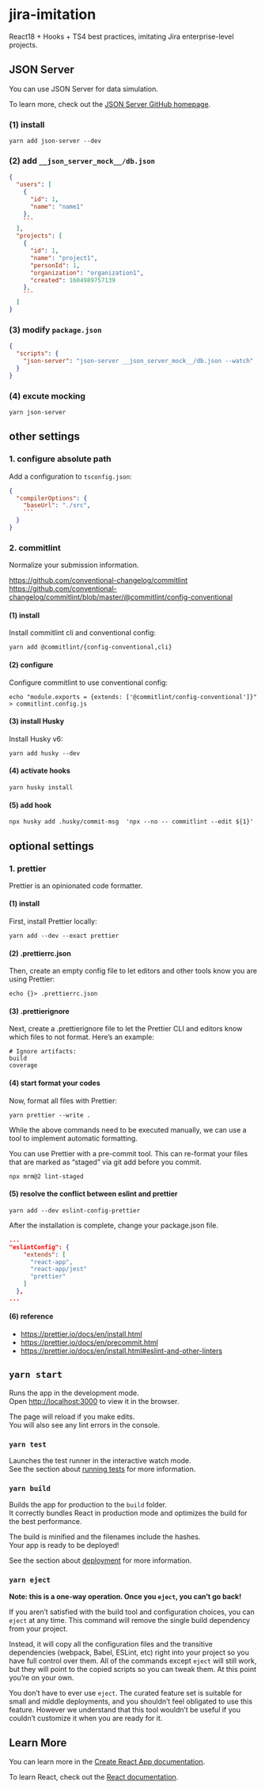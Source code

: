 # jira-imitation

React18 + Hooks + TS4 best practices, imitating Jira enterprise-level projects.

## JSON Server

You can use JSON Server for data simulation.

To learn more, check out the [JSON Server GitHub homepage](https://github.com/typicode/json-server).

### (1) install

```shell
yarn add json-server --dev
```

### (2) add `__json_server_mock__/db.json`

```json
{
  "users": [
    {
      "id": 1,
      "name": "name1"
    },
    ```
  ],
  "projects": [
    {
      "id": 1,
      "name": "project1",
      "personId": 1,
      "organization": "organization1",
      "created": 1604989757139
    },
    ```
  ]
}
```

### (3) modify `package.json`

```json
{
  "scripts": {
    "json-server": "json-server __json_server_mock__/db.json --watch"
  }
}
```

### (4) excute mocking

```shell
yarn json-server
```

## other settings

### 1. configure absolute path

Add a configuration to `tsconfig.json`:

```json
{
  "compilerOptions": {
    "baseUrl": "./src",
    ```
  }
}
```

### 2. commitlint

Normalize your submission information.

https://github.com/conventional-changelog/commitlint
https://github.com/conventional-changelog/commitlint/blob/master/@commitlint/config-conventional

#### (1) install

Install commitlint cli and conventional config:

```shell
yarn add @commitlint/{config-conventional,cli}
```

#### (2) configure

Configure commitlint to use conventional config:

```shell
echo "module.exports = {extends: ['@commitlint/config-conventional']}" > commitlint.config.js
```

#### (3) install Husky

Install Husky v6:

```shell
yarn add husky --dev
```

#### (4) activate hooks

```shell
yarn husky install
```

#### (5) add hook

```shell
npx husky add .husky/commit-msg  'npx --no -- commitlint --edit ${1}'
```

## optional settings

### 1. prettier

Prettier is an opinionated code formatter.

#### (1) install

First, install Prettier locally:

```shell
yarn add --dev --exact prettier
```

#### (2) .prettierrc.json

Then, create an empty config file to let editors and other tools know you are using Prettier:

```shell
echo {}> .prettierrc.json
```

#### (3) .prettierignore

Next, create a .prettierignore file to let the Prettier CLI and editors know which files to not format. Here’s an example:

```
# Ignore artifacts:
build
coverage
```

#### (4) start format your codes

Now, format all files with Prettier:

```shell
yarn prettier --write .
```

While the above commands need to be executed manually, we can use a tool to implement automatic formatting.

You can use Prettier with a pre-commit tool. This can re-format your files that are marked as “staged” via git add before you commit.

```shell
npx mrm@2 lint-staged
```

#### (5) resolve the conflict between eslint and prettier

```shell
yarn add --dev eslint-config-prettier
```

After the installation is complete, change your package.json file.

```json
...
"eslintConfig": {
    "extends": [
      "react-app",
      "react-app/jest"
      "prettier"
    ]
  },
...
```

#### (6) reference

- https://prettier.io/docs/en/install.html
- https://prettier.io/docs/en/precommit.html
- https://prettier.io/docs/en/install.html#eslint-and-other-linters

## `yarn start`

Runs the app in the development mode.\
Open [http://localhost:3000](http://localhost:3000) to view it in the browser.

The page will reload if you make edits.\
You will also see any lint errors in the console.

### `yarn test`

Launches the test runner in the interactive watch mode.\
See the section about [running tests](https://facebook.github.io/create-react-app/docs/running-tests) for more information.

### `yarn build`

Builds the app for production to the `build` folder.\
It correctly bundles React in production mode and optimizes the build for the best performance.

The build is minified and the filenames include the hashes.\
Your app is ready to be deployed!

See the section about [deployment](https://facebook.github.io/create-react-app/docs/deployment) for more information.

### `yarn eject`

**Note: this is a one-way operation. Once you `eject`, you can’t go back!**

If you aren’t satisfied with the build tool and configuration choices, you can `eject` at any time. This command will remove the single build dependency from your project.

Instead, it will copy all the configuration files and the transitive dependencies (webpack, Babel, ESLint, etc) right into your project so you have full control over them. All of the commands except `eject` will still work, but they will point to the copied scripts so you can tweak them. At this point you’re on your own.

You don’t have to ever use `eject`. The curated feature set is suitable for small and middle deployments, and you shouldn’t feel obligated to use this feature. However we understand that this tool wouldn’t be useful if you couldn’t customize it when you are ready for it.

## Learn More

You can learn more in the [Create React App documentation](https://facebook.github.io/create-react-app/docs/getting-started).

To learn React, check out the [React documentation](https://reactjs.org/).
